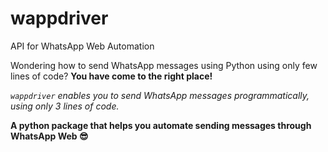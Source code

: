 # wappdriver

API for WhatsApp Web Automation


Wondering how to send WhatsApp messages using Python using only few lines of code? **You have come to the right place!**


_`wappdriver` enables you to send WhatsApp messages programmatically, using only 3 lines of code._


**A python package that helps you automate sending messages through WhatsApp Web 😎**

